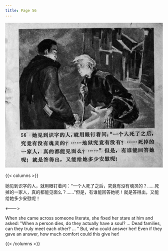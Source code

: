 ```yaml
---
title: Page 56
---
```


![zhufu panel](./../../images/zhufu/seifert0772_zf_0061_056.jpg)

{{< columns >}}

她见到识字的人，就用眼钉着问：“一个人死了之后，究竟有没有魂灵的？……死掉的一家人，真的都能见面么？……”但是，有谁能回答她呢！就是答得出，又能给她多少安慰呢！

 <--->

When she came across someone literate, she fixed her stare at him and asked: "When a person dies, do they actually have a soul? ... Dead families, can they truly meet each other? ... " But, who could answer her! Even if they gave an answer, how much comfort could this give her!

{{< /columns >}}
